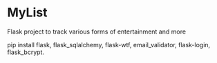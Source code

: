 # MyList
Flask project to track various forms of entertainment and more

pip install
flask,
flask_sqlalchemy,
flask-wtf,
email_validator,
flask-login,
flask_bcrypt.
